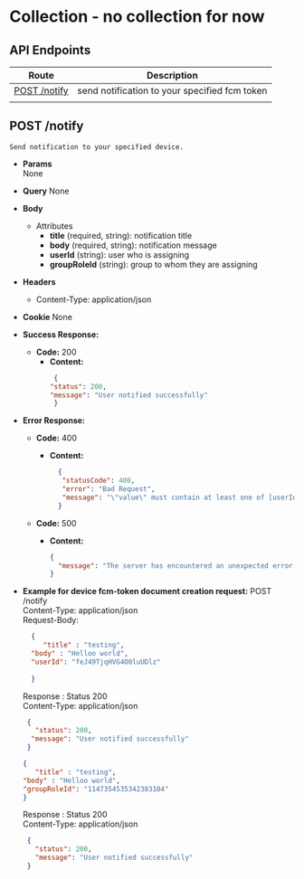# Collection - no collection for now

## API Endpoints

|            Route             |                  Description                  |
| :--------------------------: | :-------------------------------------------: |
| [POST /notify](#post-notify) | send notification to your specified fcm token |
|                              |

## POST /notify

    Send notification to your specified device.

- **Params**  
  None
- **Query**
  None
- **Body**
  - Attributes
    - **title** (required, string): notification title
    - **body** (required, string): notification message
    - **userId** (string): user who is assigning
    - **groupRoleId** (string): group to whom they are assigning

- **Headers**
  - Content-Type: application/json
- **Cookie**
  None
- **Success Response:**
  - **Code:** 200
    - **Content:**
      ```json
       {  
      "status": 200,
      "message": "User notified successfully"
       }
      ```
- **Error Response:**

  - **Code:** 400

    - **Content:**
      ```json
        {
         "statusCode": 400,
         "error": "Bad Request",
         "message": "\"value\" must contain at least one of [userId, groupRoleId]"
        }
      ```

  - **Code:** 500
    - **Content:**
      ```json
      {
        "message": "The server has encountered an unexpected error. Please contact the administrator for more information."
      }
      ```

- **Example for device fcm-token document creation request:**
  POST /notify<br/>
  Content-Type: application/json<br/>
  Request-Body:<br/>

  ```json
    {
       "title" : "testing",
    "body" : "Helloo world",
    "userId": "feJ49TjqHVG4O0luUDlz"
    
    }
  ```

  Response :
  Status 200<br/>
  Content-Type: application/json<br/>

  ```json
   {
     "status": 200,
    "message": "User notified successfully"
   }
  ```

    ```json
    {
       "title" : "testing",
    "body" : "Helloo world",
   "groupRoleId": "1147354535342383104"
    }
  ```

  Response :
  Status 200<br/>
  Content-Type: application/json<br/>

  ```json
   {
     "status": 200,
     "message": "User notified successfully"
   }
  ```